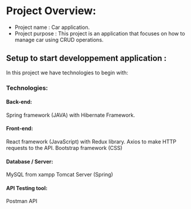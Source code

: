 # Project Overview:

+ Project name : Car application. 
+ Project purpose : This project is an application that focuses on how to manage car using CRUD operations.

## Setup to start developpement application :

In this project we have technologies to begin with: 

### Technologies:

#### Back-end:
Spring framework (JAVA) with Hibernate Framework.

#### Front-end: 
React framework (JavaScript) with Redux library.
Axios to make HTTP requests to the API.
Bootstrap framework (CSS)

#### Database / Server: 
MySQL from xampp
Tomcat Server (Spring)

#### API Testing tool:
Postman API
